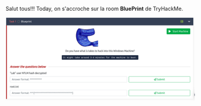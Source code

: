 Salut tous!!!
Today, on s'accroche sur la room **BluePrint** de TryHackMe.

![Alt text](image/blueprint1.png)
